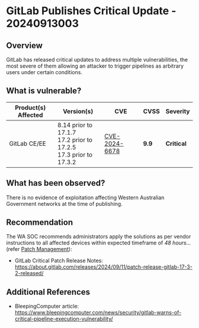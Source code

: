 # GitLab Publishes Critical Update - 20240913003

## Overview

GitLab has released critical updates to address multiple vulnerabilities, the most severe of them allowing an attacker to trigger pipelines as arbitrary users under certain conditions.

## What is vulnerable?

| Product(s) Affected | Version(s)                                                               | CVE                                                             | CVSS    | Severity     |
| ------------------- | ------------------------------------------------------------------------ | --------------------------------------------------------------- | ------- | ------------ |
| GitLab CE/EE        | 8.14 prior to 17.1.7 <br> 17.2 prior to 17.2.5 <br> 17.3 prior to 17.3.2 | [CVE-2024-6678](https://nvd.nist.gov/vuln/detail/CVE-2024-6678) | **9.9** | **Critical** |

## What has been observed?

There is no evidence of exploitation affecting Western Australian Government networks at the time of publishing.

## Recommendation

The WA SOC recommends administrators apply the solutions as per vendor instructions to all affected devices within expected timeframe of *48 hours...* (refer [Patch Management](../guidelines/patch-management.md)):

- GitLab Critical Patch Release Notes: <https://about.gitlab.com/releases/2024/09/11/patch-release-gitlab-17-3-2-released/>

## Additional References

- BleepingComputer article: <https://www.bleepingcomputer.com/news/security/gitlab-warns-of-critical-pipeline-execution-vulnerability/>
